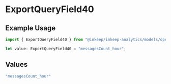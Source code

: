# ExportQueryField40

## Example Usage

```typescript
import { ExportQueryField40 } from "@inkeep/inkeep-analytics/models/operations";

let value: ExportQueryField40 = "messagesCount_hour";
```

## Values

```typescript
"messagesCount_hour"
```